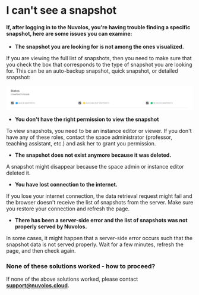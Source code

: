 # I can't see a snapshot

#### If, after logging in to the Nuvolos, you're having trouble finding a specific snapshot, here are some issues you can examine:

* **The snapshot you are looking for is not among the ones visualized.**

If you are viewing the full list of snapshots, then you need to make sure that you check the box that corresponds to the type of snapshot you are looking for. This can be an auto-backup snapshot, quick snapshot, or detailed snapshot:

![](../../.gitbook/assets/screen-shot-2020-06-11-at-10.35.49-am.png)

* **You don't have the right permission to view the snapshot**

To view snapshots, you need to be an instance editor or viewer. If you don't have any of these roles, contact the space administrator \(professor, teaching assistant, etc.\) and ask her to grant you permission.

* **The snapshot does not exist anymore because it was deleted.**

A snapshot might disappear because the space admin or instance editor deleted it.

* **You have lost connection to the internet.**

If you lose your internet connection, the data retrieval request might fail and the browser doesn't receive the list of snapshots from the server. Make sure you restore your connection and refresh the page.

* **There has been a server-side error and the list of snapshots was not properly served by Nuvolos.**

In some cases, it might happen that a server-side error occurs such that the snapshot data is not served properly. Wait for a few minutes, refresh the page, and then check again.  


### None of these solutions worked - how to proceed?

If none of the above solutions worked, please contact [**support@nuvolos.cloud**](mailto:support@nuvolos.cloud)**.**

